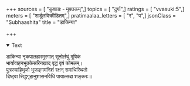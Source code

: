 +++
sources = [ "कुशाग्रः - मुक्तकम्",]
topics = [ "दुर्गा",]
ratings = [ "vvasuki:5",]
meters = [ "शार्दूलविक्रीडितम्",]
pratimaalaa_letters = [ "र", "प",]
jsonClass = "Subhaashita"
title = "डाकिन्या"

+++

<details open><summary>Text</summary>

डाकिन्या नृकपालहारमुरगात् सूनोर्लघुं मूषिकं  
भार्यावाहनभूतकेसरिनखाद् वृद्धं वृषं कोमलम्।  
पुत्रस्याहिभुजो भुजङ्गमनिशं रक्षन् समाधिस्थितो  
दिष्ट्वा सिद्धगृहानुशासनविधिं पायात्सदा शङ्करः॥
</details>
